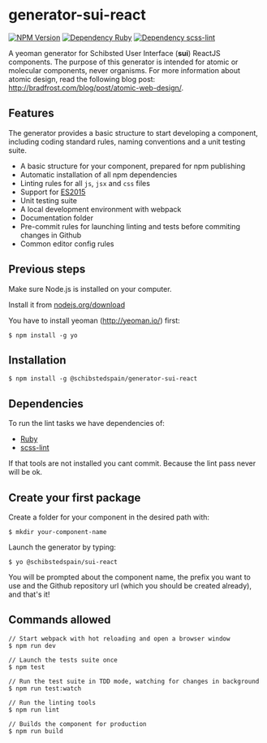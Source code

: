 # generator-sui-react

[![NPM Version][npm-image]][npm-url]
[![Dependency Ruby][dep-ruby-image]][ruby-url]
[![Dependency scss-lint][dep-scss-image]][scss-lint-url]

A yeoman generator for Schibsted User Interface (**sui**) ReactJS components. The purpose of this generator is intended for atomic or molecular components, never organisms. For more information about atomic design, read the following blog post: http://bradfrost.com/blog/post/atomic-web-design/.

## Features
The generator provides a basic structure to start developing a component, including coding standard rules, naming conventions and a unit testing suite.
* A basic structure for your component, prepared for npm publishing
* Automatic installation of all npm dependencies
* Linting rules for all ```js```, ```jsx``` and ```css``` files
* Support for [ES2015](https://babeljs.io/docs/learn-es2015/)
* Unit testing suite
* A local development environment with webpack
* Documentation folder
* Pre-commit rules for launching linting and tests before commiting changes in Github
* Common editor config rules

## Previous steps
Make sure Node.js is installed on your computer.

Install it from [nodejs.org/download](http://nodejs.org/download)

You have to install yeoman (http://yeoman.io/) first:
````
$ npm install -g yo
````

## Installation
```
$ npm install -g @schibstedspain/generator-sui-react
```

## Dependencies

To run the lint tasks we have dependencies of:

* [Ruby][ruby-url]
* [scss-lint][scss-lint-url]

If that tools are not installed you cant commit. Because the lint pass never will be ok.

## Create your first package
Create a folder for your component in the desired path with:
```
$ mkdir your-component-name
```
Launch the generator by typing:
```
$ yo @schibstedspain/sui-react
```
You will be prompted about the component name, the prefix you want to use and the Github repository url (which you should be created already), and that's it!
## Commands allowed
```
// Start webpack with hot reloading and open a browser window
$ npm run dev

// Launch the tests suite once
$ npm test

// Run the test suite in TDD mode, watching for changes in background
$ npm run test:watch

// Run the linting tools
$ npm run lint

// Builds the component for production
$ npm run build
```

[npm-image]: https://img.shields.io/npm/v/@schibstedspain/generator-sui-react.svg?style=flat
[npm-url]: https://npmjs.com/@schibstedspain/generator-sui-react
[dep-ruby-image]: https://img.shields.io/badge/dependency-Ruby-CC342D.svg?style=flat
[ruby-url]: https://www.ruby-lang.org/en/downloads/
[dep-scss-image]: https://img.shields.io/badge/dependency-Scss%20Lint-c6538c.svg?style=flat
[scss-lint-url]: https://github.com/brigade/scss-lint
